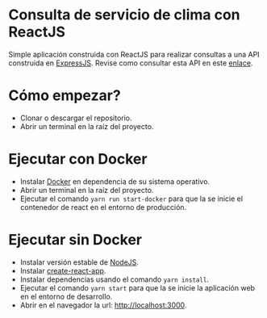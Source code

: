 # Consulta de servicio de clima con ReactJS
Simple aplicación construida con ReactJS para realizar consultas a una API construida en [ExpressJS](https://expressjs.com/es). Revise como consultar esta API en este [enlace](https://github.com/mlezcano1985/acid_labs_backend).

# Cómo empezar?
- Clonar o descargar el repositorio.
- Abrir un terminal en la raíz del proyecto.

# Ejecutar con Docker
- Instalar [Docker](https://docs.docker.com/compose/install/) en dependencia de su sistema operativo.
- Abrir un terminal en la raíz del proyecto.
- Ejecutar el comando `yarn run start-docker` para que la se inicie el contenedor de react en el entorno de producción.

# Ejecutar sin Docker
- Instalar versión estable de [NodeJS](https://nodejs.org/es/download/).
- Instalar [create-react-app](https://es.reactjs.org/docs/create-a-new-react-app.html).
- Instalar dependencias usando el comando `yarn install`.
- Ejecutar el comando `yarn start` para que la se inicie la aplicación web en el entorno de desarrollo.
- Abrir en el navegador la url: [http://localhost:3000](http://localhost:3000).
